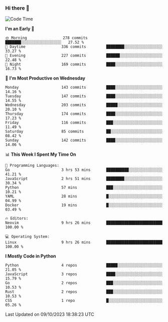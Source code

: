 ### Hi there 👋
<!--START_SECTION:waka-->
![Code Time](http://img.shields.io/badge/Code%20Time-175%20hrs%2016%20mins-blue)

**I'm an Early 🐤** 

```text
🌞 Morning                278 commits         ███████░░░░░░░░░░░░░░░░░░   27.52 % 
🌆 Daytime                336 commits         ████████░░░░░░░░░░░░░░░░░   33.27 % 
🌃 Evening                227 commits         ██████░░░░░░░░░░░░░░░░░░░   22.48 % 
🌙 Night                  169 commits         ████░░░░░░░░░░░░░░░░░░░░░   16.73 % 
```
📅 **I'm Most Productive on Wednesday** 

```text
Monday                   143 commits         ████░░░░░░░░░░░░░░░░░░░░░   14.16 % 
Tuesday                  147 commits         ████░░░░░░░░░░░░░░░░░░░░░   14.55 % 
Wednesday                203 commits         █████░░░░░░░░░░░░░░░░░░░░   20.10 % 
Thursday                 174 commits         ████░░░░░░░░░░░░░░░░░░░░░   17.23 % 
Friday                   116 commits         ███░░░░░░░░░░░░░░░░░░░░░░   11.49 % 
Saturday                 85 commits          ██░░░░░░░░░░░░░░░░░░░░░░░   08.42 % 
Sunday                   142 commits         ████░░░░░░░░░░░░░░░░░░░░░   14.06 % 
```


📊 **This Week I Spent My Time On** 

```text
💬 Programming Languages: 
Go                       3 hrs 53 mins       ██████████░░░░░░░░░░░░░░░   41.21 % 
JavaScript               2 hrs 51 mins       ████████░░░░░░░░░░░░░░░░░   30.34 % 
Python                   57 mins             ███░░░░░░░░░░░░░░░░░░░░░░   10.21 % 
YAML                     28 mins             █░░░░░░░░░░░░░░░░░░░░░░░░   04.99 % 
Docker                   19 mins             █░░░░░░░░░░░░░░░░░░░░░░░░   03.49 % 

🔥 Editors: 
Neovim                   9 hrs 26 mins       █████████████████████████   100.00 % 

💻 Operating System: 
Linux                    9 hrs 26 mins       █████████████████████████   100.00 % 
```

**I Mostly Code in Python** 

```text
Python                   4 repos             █████░░░░░░░░░░░░░░░░░░░░   21.05 % 
JavaScript               3 repos             ████░░░░░░░░░░░░░░░░░░░░░   15.79 % 
Go                       2 repos             ███░░░░░░░░░░░░░░░░░░░░░░   10.53 % 
Rust                     2 repos             ███░░░░░░░░░░░░░░░░░░░░░░   10.53 % 
CSS                      1 repo              █░░░░░░░░░░░░░░░░░░░░░░░░   05.26 % 
```




 Last Updated on 09/10/2023 18:38:23 UTC
<!--END_SECTION:waka-->

<!--
**YoganshSharma/YoganshSharma** is a ✨ _special_ ✨ repository because its `README.md` (this file) appears on your GitHub profile.

Here are some ideas to get you started:

- 🔭 I’m currently working on ...
- 🌱 I’m currently learning ...
- 👯 I’m looking to collaborate on ...
- 🤔 I’m looking for help with ...
- 💬 Ask me about ...
- 📫 How to reach me: ...
- 😄 Pronouns: ...
- ⚡ Fun fact: ...
-->
